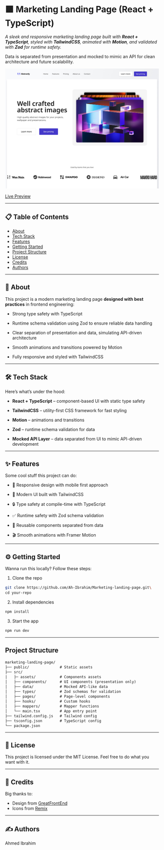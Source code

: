 # 🟪 Marketing Landing Page (React + TypeScript)

_A sleek and responsive marketing landing page built with **React + TypeScript**, styled with **TailwindCSS**, animated with **Motion**, and validated with **Zod** for runtime safety._

Data is separated from presentation and mocked to mimic an API for clean architecture and future scalability.

![Project Screenshot](./designs/Preview.jpg)

[Live Preview](https://ah-ibrahim.github.io/Marketing-landing-page/)

---

## 📋 Table of Contents

- [About](#-about)
- [Tech Stack](#%EF%B8%8F-tech-stack)
- [Features](#-features)
- [Getting Started](#%EF%B8%8F-getting-started)
- [Project Structure](#project-structure)
- [License](#-license)
- [Credits](#-credits)
- [Authors](#%EF%B8%8F-authors)

---

## 👋 About

This project is a modern marketing landing page **designed with best practices** in frontend engineering:

- Strong type safety with TypeScript

- Runtime schema validation using Zod to ensure reliable data handling

- Clear separation of presentation and data, simulating API-driven architecture

- Smooth animations and transitions powered by Motion

- Fully responsive and styled with TailwindCSS

---

## 🛠️ Tech Stack

Here’s what’s under the hood:

- **React + TypeScript** – component-based UI with static type safety

- **TailwindCSS** – utility-first CSS framework for fast styling

- **Motion** – animations and transitions

- **Zod** – runtime schema validation for data

- **Mocked API Layer** – data separated from UI to mimic API-driven development

---

## ✨ Features

Some cool stuff this project can do:

- 📱 Responsive design with mobile first approach

- 🎨 Modern UI built with TailwindCSS

- 🔒 Type safety at compile-time with TypeScript

- ✅ Runtime safety with Zod schema validation

- 🚀 Reusable components separated from data

- 🎬 Smooth animations with Framer Motion

---

## ⚙️ Getting Started

Wanna run this locally? Follow these steps:

1. Clone the repo

```bash
git clone https://github.com/Ah-Ibrahim/Marketing-landing-page.git\
cd your-repo
```

2. Install dependencies

```bash
npm install
```

3. Start the app

```bash
npm run dev
```

---

## Project Structure

```
marketing-landing-page/
├── public/              # Static assets
├── src/
|   ├─ assets/           # Components assets
│   ├── components/      # UI components (presentation only)
│   ├── data/            # Mocked API-like data
│   ├── types/           # Zod schemas for validation
│   ├── pages/           # Page-level components
│   ├── hooks/           # Custom hooks
│   ├── mappers/         # Mapper functions
│   └── main.tsx         # App entry point
├── tailwind.config.js   # Tailwind config
├── tsconfig.json        # TypeScript config
└── package.json
```

---

## 📄 License

This project is licensed under the MIT License.
Feel free to do what you want with it.

---

## 🙏 Credits

Big thanks to:

- Design from [GreatFrontEnd](https://www.greatfrontend.com/projects/)
- Icons from [Remix](https://remixicon.com/)

---

## ✍️ Authors

Ahmed Ibrahim
